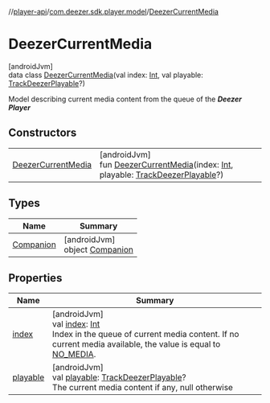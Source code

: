 //[player-api](../../../index.md)/[com.deezer.sdk.player.model](../index.md)/[DeezerCurrentMedia](index.md)

# DeezerCurrentMedia

[androidJvm]\
data class [DeezerCurrentMedia](index.md)(val index: [Int](https://kotlinlang.org/api/latest/jvm/stdlib/kotlin/-int/index.html), val playable: [TrackDeezerPlayable](../-track-deezer-playable/index.md)?)

Model describing current media content from the queue of the **_Deezer Player_**

## Constructors

|                                                |                                                                                                                                                                                                                              |
| ---------------------------------------------- | ---------------------------------------------------------------------------------------------------------------------------------------------------------------------------------------------------------------------------- |
| [DeezerCurrentMedia](-deezer-current-media.md) | [androidJvm]<br/>fun [DeezerCurrentMedia](-deezer-current-media.md)(index: [Int](https://kotlinlang.org/api/latest/jvm/stdlib/kotlin/-int/index.html), playable: [TrackDeezerPlayable](../-track-deezer-playable/index.md)?) |

## Types

| Name                             | Summary                                                  |
| -------------------------------- | -------------------------------------------------------- |
| [Companion](-companion/index.md) | [androidJvm]<br/>object [Companion](-companion/index.md) |

## Properties

| Name                    | Summary                                                                                                                                                                                                                                                                 |
| ----------------------- | ----------------------------------------------------------------------------------------------------------------------------------------------------------------------------------------------------------------------------------------------------------------------- |
| [index](--index--.md)   | [androidJvm]<br/>val [index](--index--.md): [Int](https://kotlinlang.org/api/latest/jvm/stdlib/kotlin/-int/index.html)<br/>Index in the queue of current media content. If no current media available, the value is equal to [NO_MEDIA](-companion/-n-o_-m-e-d-i-a.md). |
| [playable](playable.md) | [androidJvm]<br/>val [playable](playable.md): [TrackDeezerPlayable](../-track-deezer-playable/index.md)?<br/>The current media content if any, null otherwise                                                                                                           |
